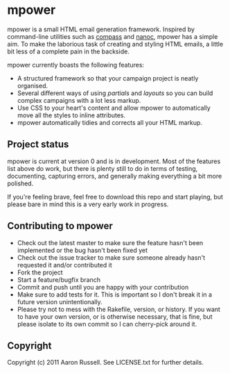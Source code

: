 # mpower

mpower is a small HTML email generation framework. Inspired by command-line utilities such as [compass](http://compass-style.org) and [nanoc](http://nanoc.stoneship.org/), mpower has a simple aim. To make the laborious task of creating and styling HTML emails, a little bit less of a complete pain in the backside.

mpower currently boasts the following features:

* A structured framework so that your campaign project is neatly organised.
* Several different ways of using *partials* and *layouts* so you can build complex campaigns with a lot less markup.
* Use CSS to your heart's content and allow mpower to automatically move all the styles to inline attributes.
* mpower automatically tidies and corrects all your HTML markup.

## Project status

mpower is current at version 0 and is in development. Most of the features list above do work, but there is plenty still to do in terms of testing, documenting, capturing errors, and generally making everything a bit more polished.

If you're feeling brave, feel free to download this repo and start playing, but please bare in mind this is a very early work in progress.

## Contributing to mpower
 
* Check out the latest master to make sure the feature hasn't been implemented or the bug hasn't been fixed yet
* Check out the issue tracker to make sure someone already hasn't requested it and/or contributed it
* Fork the project
* Start a feature/bugfix branch
* Commit and push until you are happy with your contribution
* Make sure to add tests for it. This is important so I don't break it in a future version unintentionally.
* Please try not to mess with the Rakefile, version, or history. If you want to have your own version, or is otherwise necessary, that is fine, but please isolate to its own commit so I can cherry-pick around it.

## Copyright

Copyright (c) 2011 Aaron Russell. See LICENSE.txt for further details.